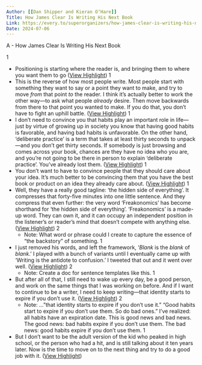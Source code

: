 ```yaml
---
Author: [[Dan Shipper and Kieran O‘Hare]]
Title: How James Clear Is Writing His Next Book
Link: https://every.to/superorganizers/how-james-clear-is-writing-his-next-book
Date: 2024-07-06
---
```

A - How James Clear Is Writing His Next Book

1
- Positioning is starting where the reader is, and bringing them to where you want them to go ([View Highlight](https://read.readwise.io/read/01gqgaq01b0rgdv393fza01nkn))
1
- This is the reverse of how most people write. Most people start with something they want to say or a point they want to make, and try to move *from* that point *to* the reader.
  I think it’s actually better to work the other way—to ask what people *already* desire. Then move backwards from there to that point you wanted to make. If you do that, you don’t have to fight an uphill battle. ([View Highlight](https://read.readwise.io/read/01gqgarz8t39endbgxfxc304kn))
1
- I don’t need to convince you that habits play an important role in life—just by virtue of growing up in society you know that having good habits is favorable, and having bad habits is unfavorable.
  On the other hand, ‘deliberate practice’ is a term that takes at least thirty seconds to unpack—and you don’t get thirty seconds. If somebody is just browsing and comes across your book, chances are they have no idea who you are, and you’re not going to be there in person to explain ‘deliberate practice’. You’ve already lost them. ([View Highlight](https://read.readwise.io/read/01gqgat8cvvnaa1rb22n3s7y53))
1
- You don’t want to have to convince people that they should care about your idea. It’s much better to be convincing them that you have the best book or product on an idea they already care about. ([View Highlight](https://read.readwise.io/read/01gqgatm4jkyf7fsf83emzvset))
1
- Well, they have a really good tagline: ‘the hidden side of everything’. It compresses that forty-five minutes into one little sentence. And they compress that even further: the very word ‘Freakonomics’ has become shorthand for ‘the hidden side of everything’.
  ‘Freakonomics’ is a made-up word. They can own it, and it can occupy an independent position in the listener’s or reader’s mind that doesn’t compete with anything else. ([View Highlight](https://read.readwise.io/read/01gqgawdraejn0pnjs2dak3460))
2
    - Note: What word or phrase could I create to capture the essence of “the backstory” of something.
1
- I just removed his words, and left the framework, ‘*Blank* is the *blank* of *blank*.’ I played with a bunch of variants until I eventually came up with ‘Writing is the antidote to confusion.’ I tweeted that out and it went over well. ([View Highlight](https://read.readwise.io/read/01gqgb4qt1vp6af2e3nf97jk72))
2
    - Note: Create a doc for sentence templates like this.
1
- But after all of that, I still need to wake up every day, be a good person, and work on the same things that I was working on before. And if I want to continue to be a writer, I need to keep writing—that identity starts to expire if you don’t use it. ([View Highlight](https://read.readwise.io/read/01gqgb96c708xqf4qs3104pahy))
2
    - Note: …”that identity starts to expire if you don’t use it.”
      “Good habits start to expire if you don’t use them. So do bad ones.”
      I’ve realized: all habits have an expiration date. This is good news and bad news.
      The good news: bad habits expire if you don’t use them.
      The bad news: good habits expire if you don’t use them.
1
- But I don’t want to be the adult version of the kid who peaked in high school, or the person who had a hit, and is still talking about it ten years later. Now is the time to move on to the next thing and try to do a good job with it. ([View Highlight](https://read.readwise.io/read/01gqgbckermjqp90777cwe116p))
